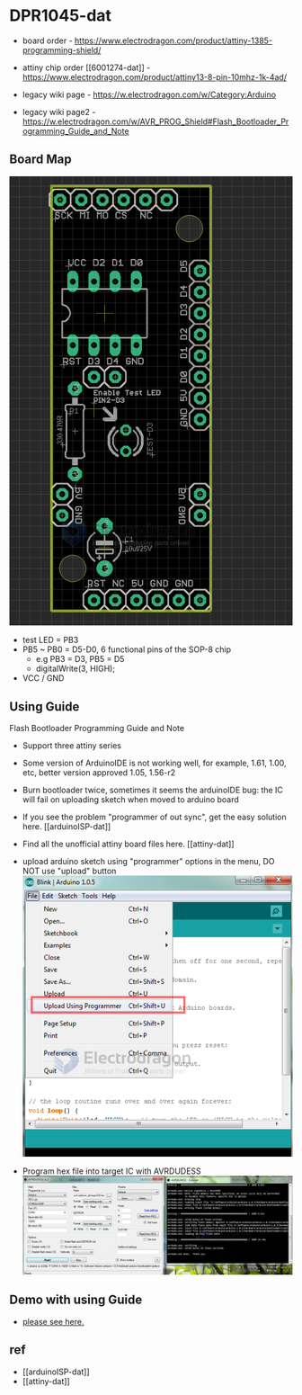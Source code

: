 # DPR1045-dat

- board order - https://www.electrodragon.com/product/attiny-1385-programming-shield/
- attiny chip order [[6001274-dat]] - https://www.electrodragon.com/product/attiny13-8-pin-10mhz-1k-4ad/


- legacy wiki page - https://w.electrodragon.com/w/Category:Arduino
- legacy wiki page2 - https://w.electrodragon.com/w/AVR_PROG_Shield#Flash_Bootloader_Programming_Guide_and_Note


## Board Map 

![](2023-12-13-14-49-25.png)

- test LED = PB3
- PB5 ~ PB0 = D5-D0, 6 functional pins of the SOP-8 chip
  - e.g PB3 = D3, PB5 = D5
  - digitalWrite(3, HIGH);
- VCC / GND

## Using Guide

Flash Bootloader Programming Guide and Note

- Support three attiny series
- Some version of ArduinoIDE is not working well, for example, 1.61, 1.00, etc, better version approved 1.05, 1.56-r2
- Burn bootloader twice, sometimes it seems the arduinoIDE bug: the IC will fail on uploading sketch when moved to arduino board

- If you see the problem "programmer of out sync", get the easy solution here. [[arduinoISP-dat]]
- Find all the unofficial attiny board files here. [[attiny-dat]]

* upload arduino sketch using "programmer" options in the menu, DO NOT use "upload" button
  ![](2023-12-13-14-38-35.png)

* Program hex file into target IC with AVRDUDESS
  ![](2023-12-13-14-39-13.png)

## Demo with using Guide 

- [please see here. ](https://www.youtube.com/watch?v=6SlruQVLcK4)

## ref 

- [[arduinoISP-dat]]
- [[attiny-dat]]